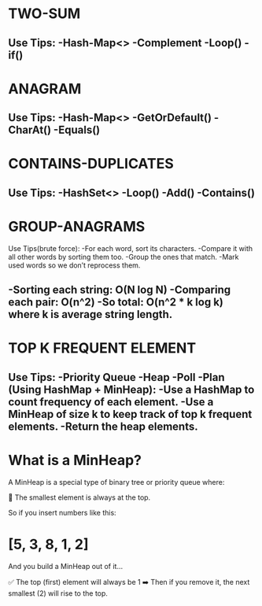# TWO-SUM
Use Tips:
    -Hash-Map<>
    -Complement
    -Loop()
    -if()
-------------------------------------------------------

# ANAGRAM
Use Tips:
    -Hash-Map<>
    -GetOrDefault()
    -CharAt()
    -Equals()
-------------------------------------------------------

# CONTAINS-DUPLICATES
Use Tips:
    -HashSet<>
    -Loop()
    -Add()
    -Contains()
-------------------------------------------------------

# GROUP-ANAGRAMS
Use Tips(brute force):
    -For each word, sort its characters.
    -Compare it with all other words by sorting them too.
    -Group the ones that match.
    -Mark used words so we don’t reprocess them.

-Sorting each string: O(N log N)
-Comparing each pair: O(n^2)
-So total: O(n^2 * k log k) where k is average string length.
--------------------------------------------------------

# TOP K FREQUENT ELEMENT
Use Tips:
    -Priority Queue
    -Heap
    -Poll
    -Plan (Using HashMap + MinHeap):
    -Use a HashMap to count frequency of each element.
    -Use a MinHeap of size k to keep track of top k frequent elements.
    -Return the heap elements.
---------------------------------------------------------

#  What is a MinHeap?
A MinHeap is a special type of binary tree or priority queue where:

🔽 The smallest element is always at the top.

So if you insert numbers like this:
# [5, 3, 8, 1, 2]
And you build a MinHeap out of it…

✅ The top (first) element will always be 1
➡️ Then if you remove it, the next smallest (2) will rise to the top.

